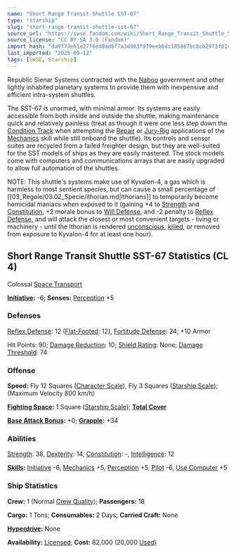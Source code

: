 ```yaml
---
name: "Short Range Transit Shuttle SST-67"
type: "starship"
slug: "short-range-transit-shuttle-sst-67"
source_url: "https://swse.fandom.com/wiki/Short_Range_Transit_Shuttle_SST-67"
source_license: "CC BY-SA 3.0 (Fandom)"
import_hash: "da9f73e61e27f6ed8ad6f7a3d903f979eeb6dc185867bc8cb2973f01ce1713a3"
last_imported: "2025-09-12"
tags: [SWSE, Starship]
---
```

Republic Sienar Systems contracted with the [Naboo](https://swse.fandom.com/wiki/Naboo) government and other lightly inhabited planetary systems to provide them with inexpensive and efficient intra-system shuttles.

The SST-67 is unarmed, with minimal armor. Its systems are easily accessible from both inside and outside the shuttle, making maintenance quick and relatively painless (treat as though it were one less step down the [Condition Track](https://swse.fandom.com/wiki/Condition_Track) when attempting the [Repair](https://swse.fandom.com/wiki/Repair) or [Jury-Rig](https://swse.fandom.com/wiki/Jury-Rig) applications of the [Mechanics](https://swse.fandom.com/wiki/Mechanics) skill while still onboard the shuttle). Its controls and sensor suites are recycled from a failed freighter design, but they are well-suited for the SST models of ships as they are easily mastered. The stock models come with computers and communications arrays that are easily upgraded to allow full automation of the shuttles.

NOTE: This shuttle's systems make use of Kyvalon-4, a gas which is harmless to most sentient species, but can cause a small percentage of [[03_Regole/03.02_Specie/ithorian.md|Ithorians]] to temporarily become homicidal maniacs when exposed to it (gaining +4 to [Strength](https://swse.fandom.com/wiki/Strength) and [Constitution](https://swse.fandom.com/wiki/Constitution), +2 morale bonus to [Will Defense](https://swse.fandom.com/wiki/Will_Defense), and -2 penalty to [Reflex Defense](https://swse.fandom.com/wiki/Reflex_Defense), and will attack the closest or most convenient targets - living or machinery - until the Ithorian is rendered [unconscious](https://swse.fandom.com/wiki/unconscious), [killed](https://swse.fandom.com/wiki/Hit_Points), or removed from exposure to Kyvalon-4 for at least one hour).

## Short Range Transit Shuttle SST-67 Statistics (CL 4)
Colossal [Space Transport](https://swse.fandom.com/wiki/Space_Transport)

**[Initiative](https://swse.fandom.com/wiki/Initiative):** -6; **Senses:** [Perception](https://swse.fandom.com/wiki/Perception) +5
### Defenses
[Reflex Defense](https://swse.fandom.com/wiki/Reflex_Defense_(Vehicles)): 12 ([Flat-Footed](https://swse.fandom.com/wiki/Flat-Footed): 12), [Fortitude Defense](https://swse.fandom.com/wiki/Fortitude_Defense_(Vehicles)): 24; +10 Armor

Hit Points: 90; [Damage Reduction](https://swse.fandom.com/wiki/Damage_Reduction): 10; [Shield Rating](https://swse.fandom.com/wiki/Shield_Rating): None; [Damage Threshold](https://swse.fandom.com/wiki/Damage_Threshold_(Vehicles)): 74
### Offense
**Speed:** Fly 12 Squares ([Character Scale](https://swse.fandom.com/wiki/Character_Scale)), Fly 3 Squares ([Starship Scale](https://swse.fandom.com/wiki/Starship_Scale)); (Maximum Velocity 800 km/h)

**[Fighting Space](https://swse.fandom.com/wiki/Fighting_Space):** 1 Square ([Starship Scale](https://swse.fandom.com/wiki/Starship_Scale)); **[Total Cover](https://swse.fandom.com/wiki/Total_Cover)**

**[Base Attack Bonus](https://swse.fandom.com/wiki/Base_Attack_Bonus):** +0; **[Grapple](https://swse.fandom.com/wiki/Grapple):** +34
### Abilities
[Strength](https://swse.fandom.com/wiki/Strength): 38, [Dexterity](https://swse.fandom.com/wiki/Dexterity): 14, [Constitution](https://swse.fandom.com/wiki/Constitution): -, [Intelligence](https://swse.fandom.com/wiki/Intelligence): 12

**[Skills](https://swse.fandom.com/wiki/Skills):** [Initiative](https://swse.fandom.com/wiki/Initiative) -6, [Mechanics](https://swse.fandom.com/wiki/Mechanics) +5, [Perception](https://swse.fandom.com/wiki/Perception) +5, [Pilot](https://swse.fandom.com/wiki/Pilot) -6, [Use Computer](https://swse.fandom.com/wiki/Use_Computer) +5
### Ship Statistics
**Crew:** 1 (Normal [Crew Quality](https://swse.fandom.com/wiki/Crew_Quality)); **Passengers:** 18

**Cargo:** 1 Tons; **Consumables:** 2 Days; **Carried Craft:** None

**[Hyperdrive](https://swse.fandom.com/wiki/Hyperdrive):** None

**Availability:** [Licensed](https://swse.fandom.com/wiki/Licensed); **Cost:** 82,000 (20,000 [Used](https://swse.fandom.com/wiki/Used))